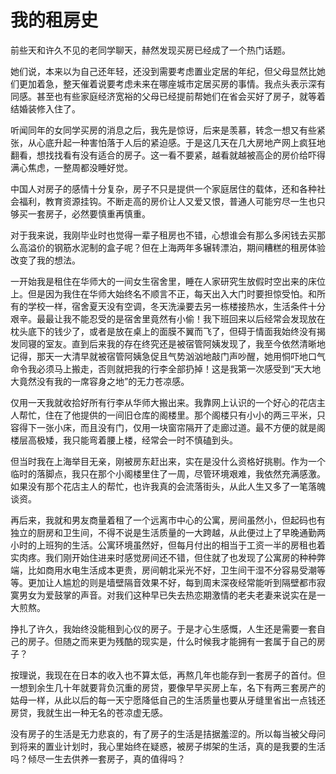# 我的租房史

前些天和许久不见的老同学聊天，赫然发现买房已经成了一个热门话题。

她们说，本来以为自己还年轻，还没到需要考虑置业定居的年纪，但父母显然比她们更加着急，整天催着说要考虑未来在哪座城市定居买房的事情。我点头表示深有同感。甚至也有些家庭经济宽裕的父母已经提前帮她们在省会买好了房子，就等着结婚装修入住了。

听闻同年的女同学买房的消息之后，我先是惊讶，后来是羡慕，转念一想又有些紧张，从心底升起一种害怕落于人后的紧迫感。于是这几天在几大房地产网上疯狂地翻看，想找找看有没有适合的房子。这一看不要紧，越看就越被高企的房价给吓得满心焦虑，一整周都没睡好觉。

中国人对房子的感情十分复杂，房子不只是提供一个家庭居住的载体，还和各种社会福利，教育资源挂钩。不断走高的房价让人又爱又恨，普通人可能穷尽一生也只够买一套房子，必然要慎重再慎重。

对于我来说，我刚毕业时也觉得一辈子租房也不错，心想谁会有那么多闲钱去买那么高溢价的钢筋水泥制的盒子呢？但在上海两年多辗转漂泊，期间糟糕的租房体验改变了我的想法。

一开始我是租住在华师大的一间女生宿舍里，睡在人家研究生放假时空出来的床位上。但是因为我住在华师大始终名不顺言不正，每天出入大门时要担惊受怕。和所有的学校一样，宿舍夏天没有空调，冬天洗澡要去另一栋楼接热水，生活条件十分艰辛。最最让我不能忍受的是宿舍里竟然有小偷！我下班回来以后经常会发现放在枕头底下的钱少了，或者是放在桌上的面膜不翼而飞了，但碍于情面我始终没有揭发同寝的室友。直到后来我的存在终究还是被宿管阿姨发现了，我至今依然清晰地记得，那天一大清早就被宿管阿姨急促且气势汹汹地敲门声吵醒，她用恫吓地口气命令我必须马上搬走，否则就把我的行李全部扔掉！这是我第一次感受到“天大地大竟然没有我的一席容身之地”的无力苍凉感。

仅用一天我就收拾好所有行李从华师大搬出来。我靠网上认识的一个好心的花店主人帮忙，住在了他提供的一间旧仓库的阁楼里。那个阁楼只有小小的两三平米，只容得下一张小床，而且没有门，仅用一块窗帘隔开了走廊过道。最不方便的就是阁楼层高极矮，我只能弯着腰上楼，经常会一时不慎磕到头。

但当时我在上海举目无亲，刚被房东赶出来，实在是没什么资格好挑剔。作为一个临时的落脚点，我只在那个小阁楼里住了一周，尽管环境艰难，我依然充满感激。如果没有那个花店主人的帮忙，也许我真的会流落街头，从此人生又多了一笔落魄谈资。

再后来，我就和男友商量着租了一个远离市中心的公寓，房间虽然小，但起码也有独立的厨房和卫生间，不得不说是生活质量的一大跨越，从此便过上了早晚通勤两小时的上班狗的生活。公寓环境虽然好，但每月付出的相当于工资一半的房租也着实肉疼。我们刚开始住进来时感觉房间还不错，但住就了也发现了公寓房的种种弊端，比如商用水电生活成本更贵，房间朝北采光不好，卫生间干湿不分容易受潮等等。更加让人尴尬的则是墙壁隔音效果不好，每到周末深夜经常能听到隔壁都市寂寞男女为爱鼓掌的声音。对我们这种早已失去热恋期激情的老夫老妻来说实在是一大煎熬。

挣扎了许久，我始终没能租到心仪的房子。于是才心生感慨，人生还是需要一套自己的房子。但随之而来更为残酷的现实是，什么时候我才能拥有一套属于自己的房子？

按理说，我现在在日本的收入也不算太低，再熬几年也能存到一套房子的首付。但一想到余生几十年就要背负沉重的房贷，要像早早买房上车，名下有两三套房产的姑母一样，从此以后的每一天宁愿降低自己的生活质量也要从牙缝里省出一点钱还房贷，我就生出一种无名的苍凉虚无感。

没有房子的生活是无力悲哀的，有了房子的生活是拮据羞涩的。所以每当被父母问到将来的置业计划时，我心里始终在疑惑，被房子绑架的生活，真的是我要的生活吗？倾尽一生去供养一套房子，真的值得吗？

